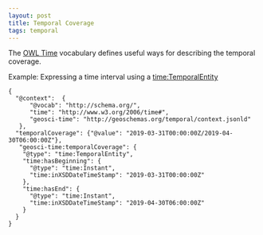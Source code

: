 ```yaml
---
layout: post
title: Temporal Coverage
tags: temporal
---
```


The [OWL Time](https://www.w3.org/TR/owl-time/) vocabulary defines useful ways for describing the temporal coverage.

Example: Expressing a time interval using a [time:TemporalEntity](https://www.w3.org/TR/owl-time/#time:TemporalEntity)
```
{
  "@context":  {
      "@vocab": "http://schema.org/",
      "time": "http://www.w3.org/2006/time#",
      "geosci-time": "http://geoschemas.org/temporal/context.jsonld"
   },
  "temporalCoverage": {"@value": "2019-03-31T00:00:00Z/2019-04-30T06:00:00Z"},
   "geosci-time:temporalCoverage": {
    "@type": "time:TemporalEntity",
    "time:hasBeginning": {
      "@type": "time:Instant",
      "time:inXSDDateTimeStamp": "2019-03-31T00:00:00Z"
    },
    "time:hasEnd": {
      "@type": "time:Instant",
      "time:inXSDDateTimeStamp": "2019-04-30T06:00:00Z"
    }
  }
}
```

